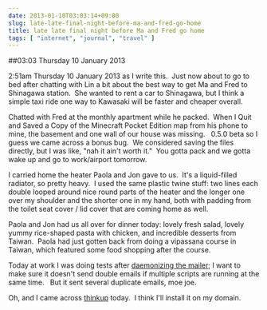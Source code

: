 ```yaml
---
date: 2013-01-10T03:03:14+09:00
slug: late-late-final-night-before-ma-and-fred-go-home
title: late late final night before Ma and Fred go home
tags: [ "internet", "journal", "travel" ]
---
```


##03:03 Thursday 10 January 2013

2:51am Thursday 10 January 2013 as I write this.  Just now about to go to bed after chatting with Lin a bit about the best way to get Ma and Fred to Shinagawa station.  She wanted to rent a car to Shinagawa, but I think a simple taxi ride one way to Kawasaki will be faster and cheaper overall.

Chatted with Fred at the monthly apartment while he packed.  When I Quit and Saved a Copy of the Minecraft Pocket Edition map from his phone to mine, the basement and one wall of our house was missing.   0.5.0 beta so I guess we came across a bonus bug.  We considered saving the files directly, but I was like, "nah it ain't worth it."  You gotta pack and we gotta wake up and go to work/airport tomorrow.

I carried home the heater Paola and Jon gave to us.  It's a liquid-filled radiator, so pretty heavy.  I used the same plastic twine stuff: two lines each double looped around nice round parts of the heater and the longer one over my shoulder and the shorter one in my hand, both with padding from the toilet seat cover / lid cover that are coming home as well.

Paola and Jon had us all over for dinner today: lovely fresh salad, lovely yummy rice-shaped pasta with chicken, and incredible desserts from Taiwan.  Paola had just gotten back from doing a vipassana course in Taiwan, which featured some food shopping after the course.

Today at work I was doing tests after [daemonizing the mailer](http://stackoverflow.com/questions/14211281/how-to-daemonize-a-php-script-to-be-run-with-upstart); I want to make sure it doesn't send double emails if multiple scripts are running at the same time.   But it sent several duplicate emails, moe joe.

Oh, and I came across [thinkup](https://thinkup.com) today.  I think I'll install it on my domain.
